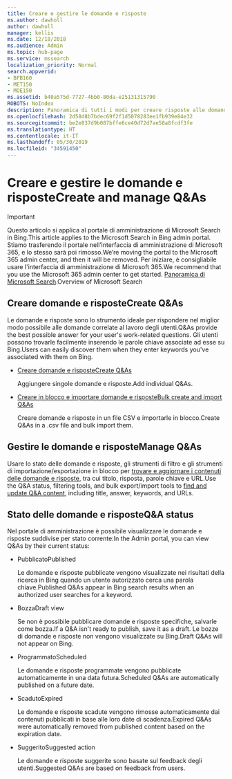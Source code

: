 ```yaml
---
title: Creare e gestire le domande e risposte
ms.author: dawholl
author: dawholl
manager: kellis
ms.date: 12/18/2018
ms.audience: Admin
ms.topic: hub-page
ms.service: mssearch
localization_priority: Normal
search.appverid:
- BFB160
- MET150
- MOE150
ms.assetid: b40a575d-7727-4bb0-80da-e25131315790
ROBOTS: NoIndex
description: Panoramica di tutti i modi per creare risposte alle domande frequenti nel portale di amministrazione di Microsoft Search
ms.openlocfilehash: 2d58d8b7bdec69f2f1d5078283ee1fb939e84e32
ms.sourcegitcommit: be2e837d9b087bffe6ce40d72d7ae58a8fcdf3fe
ms.translationtype: HT
ms.contentlocale: it-IT
ms.lasthandoff: 05/30/2019
ms.locfileid: "34591450"
---
```

# <a name="create-and-manage-qas"></a><span data-ttu-id="ed246-103">Creare e gestire le domande e risposte</span><span class="sxs-lookup"><span data-stu-id="ed246-103">Create and manage Q&As</span></span>

> [!IMPORTANT]
> <span data-ttu-id="ed246-104">Questo articolo si applica al portale di amministrazione di Microsoft Search in Bing.</span><span class="sxs-lookup"><span data-stu-id="ed246-104">This article applies to the Microsoft Search in Bing admin portal.</span></span> <span data-ttu-id="ed246-105">Stiamo trasferendo il portale nell’interfaccia di amministrazione di Microsoft 365, e lo stesso sarà poi rimosso.</span><span class="sxs-lookup"><span data-stu-id="ed246-105">We’re moving the portal to the Microsoft 365 admin center, and then it will be removed.</span></span> <span data-ttu-id="ed246-106">Per iniziare, è consigliabile usare l'interfaccia di amministrazione di Microsoft 365.</span><span class="sxs-lookup"><span data-stu-id="ed246-106">We recommend that you use the Microsoft 365 admin center to get started.</span></span> <span data-ttu-id="ed246-107">[Panoramica di Microsoft Search](overview-microsoft-search.md).</span><span class="sxs-lookup"><span data-stu-id="ed246-107">Overview of Microsoft Search</span></span>
    
## <a name="create-qas"></a><span data-ttu-id="ed246-108">Creare domande e risposte</span><span class="sxs-lookup"><span data-stu-id="ed246-108">Create Q&As</span></span>

<span data-ttu-id="ed246-109">Le domande e risposte sono lo strumento ideale per rispondere nel miglior modo possibile alle domande correlate al lavoro degli utenti.</span><span class="sxs-lookup"><span data-stu-id="ed246-109">Q&As provide the best possible answer for your user's work-related questions.</span></span> <span data-ttu-id="ed246-110">Gli utenti possono trovarle facilmente inserendo le parole chiave associate ad esse su Bing.</span><span class="sxs-lookup"><span data-stu-id="ed246-110">Users can easily discover them when they enter keywords you've associated with them on Bing.</span></span>
  
- [<span data-ttu-id="ed246-111">Creare domande e risposte</span><span class="sxs-lookup"><span data-stu-id="ed246-111">Create Q&As</span></span>](create-qas.md)
    
    <span data-ttu-id="ed246-112">Aggiungere singole domande e risposte.</span><span class="sxs-lookup"><span data-stu-id="ed246-112">Add individual Q&As.</span></span>
    
- [<span data-ttu-id="ed246-113">Creare in blocco e importare domande e risposte</span><span class="sxs-lookup"><span data-stu-id="ed246-113">Bulk create and import Q&As</span></span>](bulk-create-qas.md)
    
    <span data-ttu-id="ed246-114">Creare domande e risposte in un file CSV e importarle in blocco.</span><span class="sxs-lookup"><span data-stu-id="ed246-114">Create Q&As in a .csv file and bulk import them.</span></span>
    
## <a name="manage-qas"></a><span data-ttu-id="ed246-115">Gestire le domande e risposte</span><span class="sxs-lookup"><span data-stu-id="ed246-115">Manage Q&As</span></span>

<span data-ttu-id="ed246-116">Usare lo stato delle domande e risposte, gli strumenti di filtro e gli strumenti di importazione/esportazione in blocco per [trovare e aggiornare i contenuti delle domande e risposte](manage-qas.md), tra cui titolo, risposta, parole chiave e URL.</span><span class="sxs-lookup"><span data-stu-id="ed246-116">Use the Q&A status, filtering tools, and bulk export/import tools to [find and update Q&A content](manage-qas.md), including title, answer, keywords, and URLs.</span></span>
  
## <a name="qa-status"></a><span data-ttu-id="ed246-117">Stato delle domande e risposte</span><span class="sxs-lookup"><span data-stu-id="ed246-117">Q&A status</span></span>

<span data-ttu-id="ed246-118">Nel portale di amministrazione è possibile visualizzare le domande e risposte suddivise per stato corrente:</span><span class="sxs-lookup"><span data-stu-id="ed246-118">In the Admin portal, you can view Q&As by their current status:</span></span>
  
- <span data-ttu-id="ed246-119">Pubblicato</span><span class="sxs-lookup"><span data-stu-id="ed246-119">Published</span></span>
    
    <span data-ttu-id="ed246-120">Le domande e risposte pubblicate vengono visualizzate nei risultati della ricerca in Bing quando un utente autorizzato cerca una parola chiave.</span><span class="sxs-lookup"><span data-stu-id="ed246-120">Published Q&As appear in Bing search results when an authorized user searches for a keyword.</span></span>
    
- <span data-ttu-id="ed246-121">Bozza</span><span class="sxs-lookup"><span data-stu-id="ed246-121">Draft view</span></span>
    
    <span data-ttu-id="ed246-122">Se non è possibile pubblicare domande e risposte specifiche, salvarle come bozza.</span><span class="sxs-lookup"><span data-stu-id="ed246-122">If a Q&A isn't ready to publish, save it as a draft.</span></span> <span data-ttu-id="ed246-123">Le bozze di domande e risposte non vengono visualizzate su Bing.</span><span class="sxs-lookup"><span data-stu-id="ed246-123">Draft Q&As will not appear on Bing.</span></span>
    
- <span data-ttu-id="ed246-124">Programmato</span><span class="sxs-lookup"><span data-stu-id="ed246-124">Scheduled</span></span>
    
    <span data-ttu-id="ed246-125">Le domande e risposte programmate vengono pubblicate automaticamente in una data futura.</span><span class="sxs-lookup"><span data-stu-id="ed246-125">Scheduled Q&As are automatically published on a future date.</span></span>
    
- <span data-ttu-id="ed246-126">Scaduto</span><span class="sxs-lookup"><span data-stu-id="ed246-126">Expired</span></span>
    
    <span data-ttu-id="ed246-127">Le domande e risposte scadute vengono rimosse automaticamente dai contenuti pubblicati in base alle loro date di scadenza.</span><span class="sxs-lookup"><span data-stu-id="ed246-127">Expired Q&As were automatically removed from published content based on the expiration date.</span></span>
    
- <span data-ttu-id="ed246-128">Suggerito</span><span class="sxs-lookup"><span data-stu-id="ed246-128">Suggested action</span></span>
    
    <span data-ttu-id="ed246-129">Le domande e risposte suggerite sono basate sul feedback degli utenti.</span><span class="sxs-lookup"><span data-stu-id="ed246-129">Suggested Q&As are based on feedback from users.</span></span>

  

